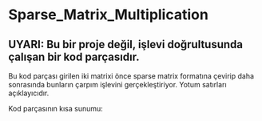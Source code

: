 # Sparse_Matrix_Multiplication
## UYARI: Bu bir proje değil, işlevi doğrultusunda çalışan bir kod parçasıdır.
Bu kod parçası girilen iki matrixi önce sparse matrix formatına çevirip daha sonrasında bunların çarpım işlevini gerçekleştiriyor.
Yotum satırları açıklayıcıdır.

Kod parçasının kısa sunumu: 
